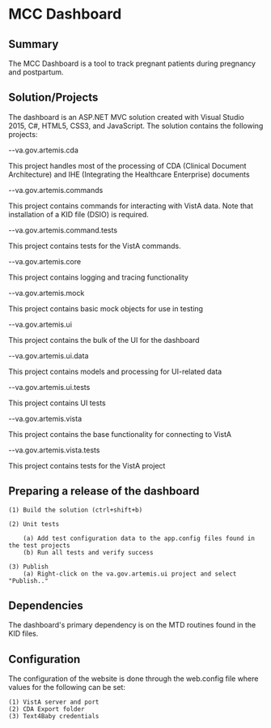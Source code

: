 # MCC Dashboard

## Summary

The MCC Dashboard is a tool to track pregnant patients during pregnancy and postpartum. 

## Solution/Projects 

The dashboard is an ASP.NET MVC solution created with Visual Studio 2015, C#, HTML5, CSS3, and JavaScript.  The solution contains the following
projects: 

--va.gov.artemis.cda 

This project handles most of the processing of CDA (Clinical Document Architecture) and IHE (Integrating the Healthcare Enterprise) documents 

--va.gov.artemis.commands 

This project contains commands for interacting with VistA data. Note that installation of a KID file (DSIO) is required. 

--va.gov.artemis.command.tests 

This project contains tests for the VistA commands. 

--va.gov.artemis.core 

This project contains logging and tracing functionality 

--va.gov.artemis.mock 

This project contains basic mock objects for use in testing 

--va.gov.artemis.ui 

This project contains the bulk of the UI for the dashboard 

--va.gov.artemis.ui.data

This project contains models and processing for UI-related data 

--va.gov.artemis.ui.tests

This project contains UI tests 

--va.gov.artemis.vista

This project contains the base functionality for connecting to VistA

--va.gov.artemis.vista.tests

This project contains tests for the VistA project 

## Preparing a release of the dashboard 

	(1) Build the solution (ctrl+shift+b)

	(2) Unit tests 

		(a) Add test configuration data to the app.config files found in the test projects 
		(b) Run all tests and verify success 

	(3) Publish 
		(a) Right-click on the va.gov.artemis.ui project and select "Publish.."

## Dependencies 

The dashboard's primary dependency is on the MTD routines found in the KID files. 

## Configuration 

The configuration of the website is done through the web.config file where values for the following can be set: 

	(1) VistA server and port
	(2) CDA Export folder 
	(3) Text4Baby credentials 
